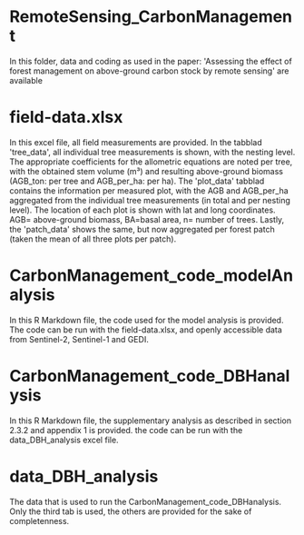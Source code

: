 # RemoteSensing_CarbonManagement
In this folder, data and coding as used in the paper: 'Assessing the effect of forest management on above-ground carbon stock by remote sensing' are available
# field-data.xlsx
In this excel file, all field measurements are provided. In the tabblad 'tree_data', all individual tree measurements is shown, with the nesting level. The appropriate coefficients for the allometric equations are noted per tree, with the obtained stem volume (m³) and resulting above-ground biomass (AGB_ton: per tree and AGB_per_ha: per ha).
The 'plot_data' tabblad contains the information per measured plot, with the AGB and AGB_per_ha aggregated from the individual tree measurements (in total and per nesting level). The location of each plot is shown with lat and long coordinates. AGB= above-ground biomass, BA=basal area, n= number of trees.
Lastly, the 'patch_data' shows the same, but now aggregated per forest patch (taken the mean of all three plots per patch). 

# CarbonManagement_code_modelAnalysis
In this R Markdown file, the code used for the model analysis is provided. The code can be run with the field-data.xlsx, and openly accessible data from Sentinel-2, Sentinel-1 and GEDI. 

# CarbonManagement_code_DBHanalysis
In this R Markdown file, the supplementary analysis as described in section 2.3.2 and appendix 1 is provided. the code can be run with the data_DBH_analysis excel file.

# data_DBH_analysis
The data that is used to run the CarbonManagement_code_DBHanalysis. Only the third tab is used, the others are provided for the sake of completenness. 
